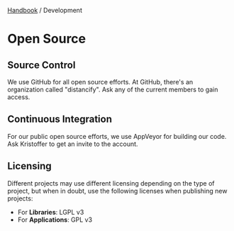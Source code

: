 [Handbook](../README.md) / Development

# Open Source

## Source Control

We use GitHub for all open source efforts. At GitHub, there's an organization called "distancify". Ask any of the current members to gain access.

## Continuous Integration

For our public open source efforts, we use AppVeyor for building our code. Ask Kristoffer to get an invite to the account.

## Licensing

Different projects may use different licensing depending on the type of project, but when in doubt, use the following licenses when publishing new projects:

- For **Libraries**: LGPL v3
- For **Applications**: GPL v3